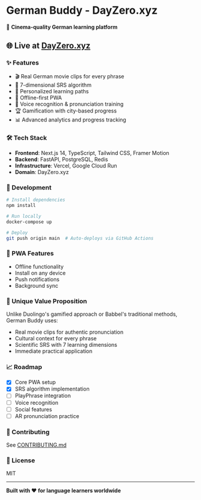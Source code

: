 # German Buddy - DayZero.xyz

🚀 **Cinema-quality German learning platform**

## 🌐 Live at [DayZero.xyz](https://dayzero.xyz)

### ✨ Features
- 🎬 Real German movie clips for every phrase
- 🧠 7-dimensional SRS algorithm
- 🎯 Personalized learning paths
- 📱 Offline-first PWA
- 🎤 Voice recognition & pronunciation training
- 🏆 Gamification with city-based progress
- 📊 Advanced analytics and progress tracking

### 🛠️ Tech Stack
- **Frontend**: Next.js 14, TypeScript, Tailwind CSS, Framer Motion
- **Backend**: FastAPI, PostgreSQL, Redis
- **Infrastructure**: Vercel, Google Cloud Run
- **Domain**: DayZero.xyz

### 🚀 Development

```bash
# Install dependencies
npm install

# Run locally
docker-compose up

# Deploy
git push origin main  # Auto-deploys via GitHub Actions
```

### 📱 PWA Features
- Offline functionality
- Install on any device
- Push notifications
- Background sync

### 🎯 Unique Value Proposition
Unlike Duolingo's gamified approach or Babbel's traditional methods, German Buddy uses:
- Real movie clips for authentic pronunciation
- Cultural context for every phrase
- Scientific SRS with 7 learning dimensions
- Immediate practical application

### 📈 Roadmap
- [x] Core PWA setup
- [x] SRS algorithm implementation
- [ ] PlayPhrase integration
- [ ] Voice recognition
- [ ] Social features
- [ ] AR pronunciation practice

### 🤝 Contributing
See [CONTRIBUTING.md](docs/CONTRIBUTING.md)

### 📄 License
MIT

---

**Built with ❤️ for language learners worldwide**